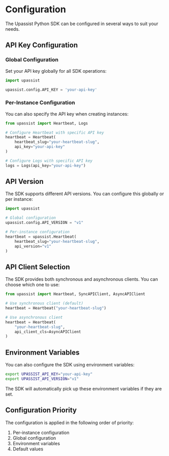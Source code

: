 # Configuration

The Upassist Python SDK can be configured in several ways to suit your needs.

## API Key Configuration

### Global Configuration

Set your API key globally for all SDK operations:

```python
import upassist

upassist.config.API_KEY = 'your-api-key'
```

### Per-Instance Configuration

You can also specify the API key when creating instances:

```python
from upassist import Heartbeat, Logs

# Configure Heartbeat with specific API key
heartbeat = Heartbeat(
    heartbeat_slug="your-heartbeat-slug",
    api_key="your-api-key"
)

# Configure Logs with specific API key
logs = Logs(api_key="your-api-key")
```

## API Version

The SDK supports different API versions. You can configure this globally or per instance:

```python
import upassist

# Global configuration
upassist.config.API_VERSION = "v1"

# Per-instance configuration
heartbeat = upassist.Heartbeat(
    heartbeat_slug="your-heartbeat-slug",
    api_version="v1"
)
```

## API Client Selection

The SDK provides both synchronous and asynchronous clients. You can choose which one to use:

```python
from upassist import Heartbeat, SyncAPIClient, AsyncAPIClient

# Use synchronous client (default)
heartbeat = Heartbeat("your-heartbeat-slug")

# Use asynchronous client
heartbeat = Heartbeat(
    "your-heartbeat-slug",
    api_client_cls=AsyncAPIClient
)
```

## Environment Variables

You can also configure the SDK using environment variables:

```bash
export UPASSIST_API_KEY="your-api-key"
export UPASSIST_API_VERSION="v1"
```

The SDK will automatically pick up these environment variables if they are set.

## Configuration Priority

The configuration is applied in the following order of priority:

1. Per-instance configuration
2. Global configuration
3. Environment variables
4. Default values 